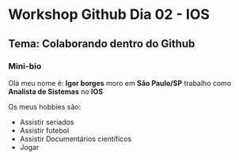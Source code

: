 # Workshop Github Dia 02 - IOS

## Tema: Colaborando dentro do Github

### Mini-bio

Olá meu nome é: **Igor borges** moro em **São Paulo/SP** trabalho como **Analista de Sistemas** no **IOS**

Os meus hobbies são:
- Assistir seriados
- Assistir futebol
- Assistir Documentários científicos
- Jogar
